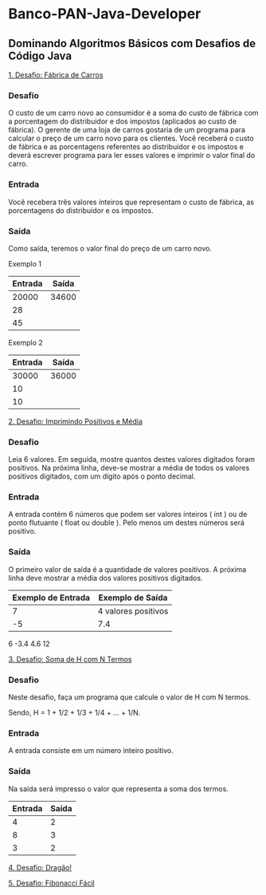# Banco-PAN-Java-Developer
## Dominando Algoritmos Básicos com Desafios de Código Java 
      
[1. Desafio: Fábrica de Carros](https://github.com/w3helton/Banco-PAN-Java-Developer/blob/c400668b0a6eab40462d0b44b245fc51743e38b3/Desafio:%20F%C3%A1brica%20de%20Carros/Desafio:%20F%C3%A1brica%20de%20Carros)

### Desafio
O custo de um carro novo ao consumidor é a soma do custo de fábrica com a porcentagem do distribuidor e dos impostos (aplicados ao custo de fábrica). O gerente de uma loja de carros gostaria de um programa para calcular o preço de um carro novo para os clientes. Você receberá o custo de fábrica e as porcentagens referentes ao distribuidor e os impostos e deverá escrever programa para ler esses valores e imprimir o valor final do carro.

### Entrada
Você recebera três valores inteiros que representam o custo de fábrica, as porcentagens do distribuidor e os impostos.

### Saída
Como saída, teremos o valor final do preço de um carro novo.

Exemplo 1

|Entrada|	Saída |
|-------|---------|
|20000  |  34600  |
|28     |         |
|45	  |         |
 

Exemplo 2

|Entrada|	Saída |
|-------|---------|
|30000  | 36000   |
|10     |         |
|10	  |         |


[2. Desafio: Imprimindo Positivos e Média](https://github.com/w3helton/Banco-PAN-Java-Developer/blob/1b681958ba110dd0ac3bf13ce6fe5fb33661eaab/Desafio:%20Imprimindo%20Positivos%20e%20M%C3%A9dia/Desafio:%20Imprimindo%20Positivos%20e%20M%C3%A9dia)
    
### Desafio

Leia 6 valores. Em seguida, mostre quantos destes valores digitados foram positivos. Na próxima linha, deve-se mostrar a média de todos os valores positivos digitados, com um dígito após o ponto decimal.

### Entrada
A entrada contém 6 números que podem ser valores inteiros ( int ) ou de ponto flutuante ( float ou double ). Pelo menos um destes números será positivo.

### Saída
O primeiro valor de saída é a quantidade de valores positivos. A próxima linha deve mostrar a média dos valores positivos digitados.

|Exemplo de Entrada|	Exemplo de Saída|
|------------------|--------------------|
|7                  | 4 valores positivos|
|-5                 |   7.4
6
-3.4
4.6
12

[3. Desafio: Soma de H com N Termos](https://github.com/w3helton/Banco-PAN-Java-Developer/blob/main/Desafio:%20Soma%20de%20H%20com%20N%20Termos/Desafio:%20Soma%20de%20H%20com%20N%20Termos)

### Desafio
Neste desafio, faça um programa que calcule o valor de H com N termos. 

Sendo, H = 1 + 1/2 + 1/3 + 1/4 + ... + 1/N. 

### Entrada 
A entrada consiste em um número inteiro positivo. 

### Saída 
Na saída será impresso o valor que representa a soma dos termos.

|Entrada|	Saída |
|-------|---------|
|   4   |    2    |
|   8   |    3    |
|   3	  |    2    |

[4. Desafio: Dragão!](#4-#Desafio-Dragão!)

[5. Desafio: Fibonacci Fácil](#5-#Desafio-Fibonacci-Fácil)
